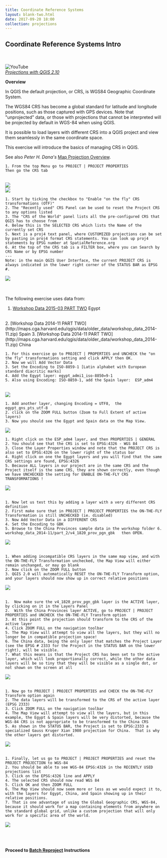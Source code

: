 ```yaml
---
title: Coordinate Reference Systems
layout: blank-two.html
date: 2017-09-20 18:00
collection: projections
---
```




## Coordinate Reference Systems Intro
<br><br>
![YouTube](../../assets/graf/YouTube_icon_sm.jpg "YouTube")<br>
[_Projections with QGIS 2.10_](https://www.youtube.com/watch?v=Kj19epd1D-A)

__Overview__

In QGIS the default projection, or CRS, is WGS84 Geographic Coordinate System. 

The WGS84 CRS has become a global standard for latitude and longitude positions, such as those captured with GPS devices. Note that "unprojected" data, or those with projections that cannot be interpreted will be projected by default in WGS-84 when using QGIS. 

It is possible to load layers with different CRS into a QGIS project and view them seamlessly in the same coordinate space. 

This exercise will introduce the basics of managing CRS in QGIS. 

See also _Peter H. Dana's_ [Map Projection Overview](https://www.colorado.edu/geography/gcraft/notes/mapproj/mapproj_f.html).
```
1. From the top Menu go to PROJECT | PROJECT PROPERTIES
Then go the CRS tab
```
<br>
<div class="maps"><img 
src="../../assets/graf/CRS_1.jpg"></div>
<div class="maps"><img 
src="../../assets/graf/CRS_2.jpg"></div>

```
1. Start by ticking the checkbox to "Enable "on the fly" CRS transformations (OTF)"
2. The "Recently used" CRS Panel can be used to reset the Project CRS to any options listed
3. The "CRS of the World" panel lists all the pre-configured CRS that QGIS has to choose from
4. Below this is the SELECTED CRS which lists the Name of the currently set CRS
5. Next is a proj4 text panel, where CUSTOMIZED projections can be set by pasting in proj4 format CRS statements. You can look up proj4 statements by EPSG number at SpatialReference.org
6. At the top of the CRS tab is a FILTER box, where you can Search by CRS Name or by EPSG number
---
Note: in the main QGIS User Interface, the current PROJECT CRS is always indicated in the lower right corner of the STATUS BAR as EPSG #.
```
<div class="maps"><img 
src="../../assets/graf/CRS_3.jpg"></div>

<br><br>
The following exercise uses data from:
<br>
1. [Workshop Data 2015-03 PART TWO](http://maps.cga.harvard.edu/qgis/data/older_data/workshop_data_2015-03.zip) Egypt
<br>
2. [Workshop Data 2014-11 PART TWO](http://maps.cga.harvard.edu/qgis/data/older_data/workshop_data_2014-11.zip) Spain
3. [Workshop Data 2014-11 PART TWO](http://maps.cga.harvard.edu/qgis/data/older_data/workshop_data_2014-11.zip) China
<br>

```
1. For this exercise go to PROJECT | PROPERTIES and UNCHECK the "on the fly" transformations setting and click APPLY then OK.
2. Now we will Add Vector Data
3. Set the Encoding to ISO-8859-1 [Latin alphabet with European standard diacritic marks]
4. Add the Egypt layer: egypt_admi1_iso-8850=9-1
5. Also using Encoding: ISO-8859-1, add the Spain layer:  ESP_adm4
```
<br>
<div class="maps"><img 
src="../../assets/graf/CRS_4.jpg"></div>

```
1. Add another layer, changing Encoding = UTF8,  the egypt_gns_pts_utf-8
2. click on the ZOOM FULL button (Zoom to Full Extent of active layers)
3. Now you should see the Egypt and Spain data on the Map View.
```
<div class="maps"><img 
src="../../assets/graf/CRS_5.jpg"></div>

```
1. Right click on the ESP_adm4 layer, and then PROPERTIES | GENERAL 
2. You should see that the CRS is set to EPSG:4326 - WGS 84
3. Close the Layer Properties window and note that the PROJECT CRS is also set to EPSG:4326 on the lower right of the status bar
4. Right click on one the Egypt layers and you will find that the same CRS settings are found, EPSG:4326
5. Because ALL layers in our project are in the same CRS and the Project itself is the same CRS, they are shown correctly, even though we have UNCHECKED the setting for ENABLE ON-THE-FLY CRS TRANSFORMATIONS !
```

<div class="maps"><img 
src="../../assets/graf/CRS_6.jpg"></div>
<br>

```
1. Now let us test this by adding a layer with a very different CRS definition
2. First make sure that in PROJECT | PROJECT PROPERTIES the ON-THE-FLY Transformation is still UNCHECKED (ie. disabled)
3. Now Add Vector Data in a DIFFERENT CRS
4. Set the Encoding to GBK
5. Browse to the China Provinces sample data in the workshop folder 6. workshop_data_2014-11/part_2/v4_1820_prov_pgn_gbk   then OPEN.
```

<div class="maps"><img 
src="../../assets/graf/CRS_7.jpg"></div>
<br>

```
1. When adding incompatible CRS layers in the same map view, and with the ON-THE-FLY Transformation unchecked, the Map View will either remain unchanged, or may go blank
2. Now click on the ZOOM FULL button
3. QGIS 2.0 will automatically RESET the ON-THE-FLY Transform option, and your layers should now show up in correct relative positions
```

<div class="maps"><img 
src="../../assets/graf/CRS_8.jpg"></div>
<br>

```
1.  Now make sure the v4_1820_prov_pgn_gbk layer is the ACTIVE layer, by clicking on it in the Layers Panel
2.  With the China Provinces layer ACTIVE, go to PROJECT | PROJECT PROPERTIES and UNCHECK the ON-THE-FLY Transform option
3. At this point the projection should transform to the CRS of the active layer
4. Click ZOOM FULL on the navigation toolbar
5. The Map View will attempt to view all the layers, but they will no longer be in compatible projection space!  
6. The China data, being the only layer that matches the Project Layer (see the EPSG # 2333 for the Project in the STATUS BAR on the lower right), will be visible. 
7. What this means is that the Project CRS has been set to the active layer, which will look proportionally correct, while the other data layers will be so tiny that they will be visible as a single dot, or not shown on the screen at all
```

<div class="maps"><img 
src="../../assets/graf/CRS_9.jpg"></div>
<br>

```
1. Now go to PROJECT | PROJECT PROPERTIES and CHECK the ON-THE-FLY Transform option again
2. The data layers will be transformed to the CRS of the active layer (EPSG 2333)
3. Click ZOOM FULL on the navigation toolbar
4. The Map View will attempt to view all the layers, but in this example, the Egypt & Spain layers will be very distorted, because the WGS-84 CRS is not appropriate to be transformed to the China CRS
5. As shown in the STATUS BAR, the Project is set to EPSG:2333 a specialized Gauss Kruger Xian 1980 projection for China.  That is why the other layers get distorted.
```

<div class="maps"><img 
src="../../assets/graf/CRS_10.jpg"></div>
<br>

```
1. Finally, let us go to PROJECT | PROJECT PROPERTIES and reset the PROJECT PROJECTION to WGS-84
2. You should be able to see WGS-84 EPSG:4326 in the RECENTLY USED projections list
3. Click on the EPSG:4326 line and APPLY
4. The selected CRS should now read WGS 84
5. Click OK and then ZOOM FULL
6. The Map View should now seem more or less as we would expect it to, with the layers for Egypt, China, and Spain showing up in their relative positions.
7. That is one advantage of using the Global Geographic CRS, WGS-84, because it should work for a map containing elements from anywhere on the standard global grid, unlike a custom projection that will only work for a specific area of the world.
```

<div class="maps"><img 
src="../../assets/graf/CRS_11.jpg"></div>
<br>

<br><br>
**Proceed to [Batch Reproject](../batch_reproject) Instructions**